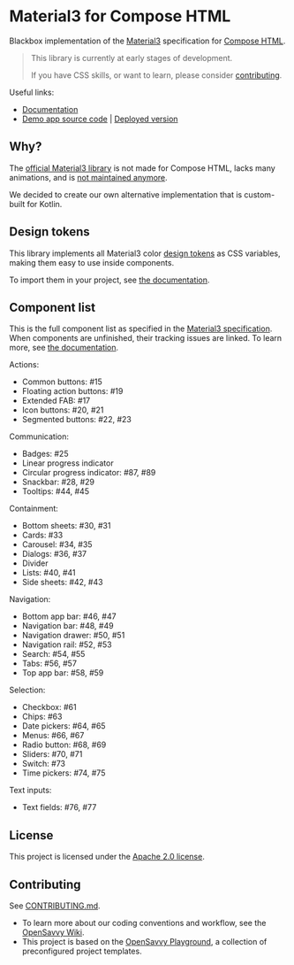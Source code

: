 # Material3 for Compose HTML

Blackbox implementation of the [Material3](https://m3.material.io/) specification for [Compose HTML](https://github.com/JetBrains/compose-multiplatform#compose-html).

> This library is currently at early stages of development.
>
> If you have CSS skills, or want to learn, please consider [contributing](CONTRIBUTING.md).

Useful links:

- [Documentation](https://opensavvy.gitlab.io/ui/compose-material3-html/api-docs/index.html)
- [Demo app source code](demo) | [Deployed version](https://opensavvy.gitlab.io/ui/compose-material3-html/demo/index.html)

## Why?

The [official Material3 library](https://github.com/material-components/material-web) is not made for Compose HTML, lacks many animations, and is [not maintained anymore](https://github.com/material-components/material-web/discussions/5642).

We decided to create our own alternative implementation that is custom-built for Kotlin.

## Design tokens

This library implements all Material3 color [design tokens](https://m3.material.io/foundations/design-tokens/overview) as CSS variables, making them easy to use inside components.

To import them in your project, see [the documentation](https://opensavvy.gitlab.io/ui/compose-material3-html/api-docs/theme/index.html).

## Component list

This is the full component list as specified in the [Material3 specification](https://m3.material.io/components).
When components are unfinished, their tracking issues are linked.
To learn more, see [the documentation](https://opensavvy.gitlab.io/ui/compose-material3-html/api-docs/components/index.html).

Actions:

- Common buttons: #15
- Floating action buttons: #19
- Extended FAB: #17
- Icon buttons: #20, #21
- Segmented buttons: #22, #23

Communication:

- Badges: #25
- Linear progress indicator
- Circular progress indicator: #87, #89
- Snackbar: #28, #29
- Tooltips: #44, #45

Containment:

- Bottom sheets: #30, #31
- Cards: #33
- Carousel: #34, #35
- Dialogs: #36, #37
- Divider
- Lists: #40, #41
- Side sheets: #42, #43

Navigation:

- Bottom app bar: #46, #47
- Navigation bar: #48, #49
- Navigation drawer: #50, #51
- Navigation rail: #52, #53
- Search: #54, #55
- Tabs: #56, #57
- Top app bar: #58, #59

Selection:

- Checkbox: #61
- Chips: #63
- Date pickers: #64, #65
- Menus: #66, #67
- Radio button: #68, #69
- Sliders: #70, #71
- Switch: #73
- Time pickers: #74, #75

Text inputs:

- Text fields: #76, #77

## License

This project is licensed under the [Apache 2.0 license](LICENSE).

## Contributing

See [CONTRIBUTING.md](CONTRIBUTING.md).
- To learn more about our coding conventions and workflow, see the [OpenSavvy Wiki](https://gitlab.com/opensavvy/wiki/-/blob/main/README.md#wiki).
- This project is based on the [OpenSavvy Playground](docs/playground/README.md), a collection of preconfigured project templates.
